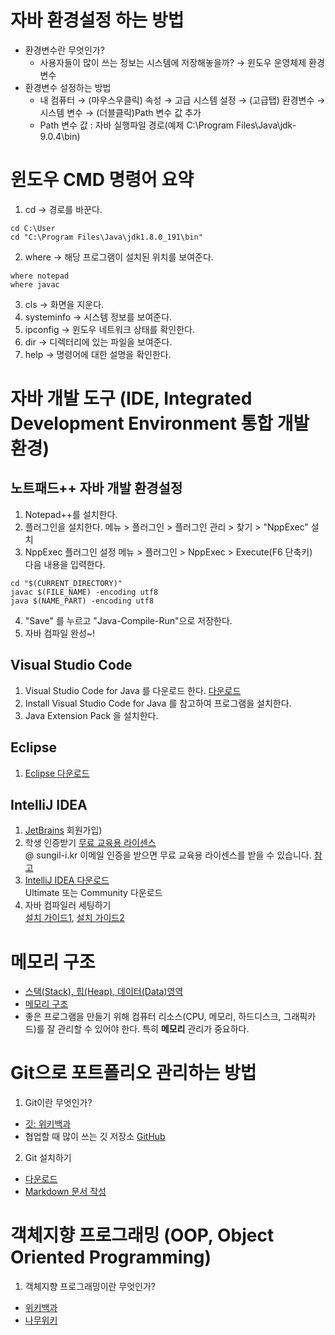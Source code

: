 # 자바 환경설정 하는 방법
+ 환경변수란 무엇인가?
  + 사용자들이 많이 쓰는 정보는 시스템에 저장해놓을까? → 윈도우 운영체제 환경변수
+ 환경변수 설정하는 방법
  + 내 컴퓨터 → (마우스우클릭) 속성 → 고급 시스템 설정 → (고급탭) 환경변수 → 시스템 변수 → (더블클릭)Path 변수 값 추가
  + Path 변수 값 : 자바 실행파일 경로(예제 C:\Program Files\Java\jdk-9.0.4\bin)

# 윈도우 CMD 명령어 요약
1. cd → 경로를 바꾼다.
```
cd C:\User
cd "C:\Program Files\Java\jdk1.8.0_191\bin"
```
2. where → 해당 프로그램이 설치된 위치를 보여준다.
```
where notepad
where javac
```
3. cls → 화면을 지운다.
4. systeminfo → 시스템 정보를 보여준다.
5. ipconfig → 윈도우 네트워크 상태를 확인한다.
6. dir → 디렉터리에 있는 파일을 보여준다.
7. help → 명령어에 대한 설명을 확인한다.

# 자바 개발 도구 (IDE, Integrated Development Environment 통합 개발 환경)
## 노트패드++ 자바 개발 환경설정
1. Notepad++를 설치한다.
2. 플러그인을 설치한다.
메뉴 > 플러그인 > 플러그인 관리 > 찾기 > "NppExec" 설치
3. NppExec 플러그인 설정
메뉴 > 플러그인 > NppExec > Execute(F6 단축키)  
다음 내용을 입력한다.   
```
cd "$(CURRENT_DIRECTORY)"
javac $(FILE_NAME) -encoding utf8
java $(NAME_PART) -encoding utf8
```
4. "Save" 를 누르고 "Java-Compile-Run"으로 저장한다.
5. 자바 컴파일 완성~!
## Visual Studio Code
1. Visual Studio Code for Java 를 다운로드 한다. [다운로드](https://code.visualstudio.com/docs/languages/java)
2. Install Visual Studio Code for Java 를 참고하여 프로그램을 설치한다.
3. Java Extension Pack 을 설치한다.

## Eclipse
1. [Eclipse 다운로드](https://www.eclipse.org/downloads/)

## IntelliJ IDEA
1. [JetBrains](https://www.jetbrains.com) 회원가입)
2. 학생 인증받기 [무료 교육용 라이센스](https://www.jetbrains.com/ko-kr/community/education/#students)  
   @ sungil-i.kr 이메일 인증을 받으면 무료 교육용 라이센스를 받을 수 있습니다. [참고](https://itmir.tistory.com/675)
3. [IntelliJ IDEA 다운로드](https://www.jetbrains.com/idea/download)  
   Ultimate 또는 Community 다운로드
4. 자바 컴파일러 세팅하기  
  [설치 가이드1](https://berkbach.com/intellij%EB%A1%9C-%EC%8B%9C%EC%9E%91%ED%95%98%EB%8A%94-java-part1-13532d7d5c6e), [설치 가이드2](https://digiconfactory.tistory.com/entry/%ED%86%B5%ED%95%A9%EA%B0%9C%EB%B0%9C%ED%99%98%EA%B2%BD-%EC%9D%B8%ED%85%94%EB%A6%AC%EC%A0%9C%EC%9D%B4IDEA-IntelliJ-IDEA-%EC%84%A4%EC%B9%98%EC%99%80-%EA%B8%B0%EB%B3%B8-%EC%84%B8%ED%8C%85Java)

# 메모리 구조
+ [스택(Stack), 힙(Heap), 데이터(Data)영역](https://dsnight.tistory.com/50)
+ [메모리 구조](https://velog.io/@hidaehyunlee/%EB%A9%94%EB%AA%A8%EB%A6%AC-%EA%B5%AC%EC%A1%B0%EB%A5%BC-%EC%95%8C%EC%95%84%EB%B3%B4%EC%9E%90)
+ 좋은 프로그램을 만들기 위해 컴퓨터 리소스(CPU, 메모리, 하드디스크, 그래픽카드)를 잘 관리할 수 있어야 한다. 특히 __메모리__ 관리가 중요하다.

# Git으로 포트폴리오 관리하는 방법
1. Git이란 무엇인가? 
  + [깃: 위키백과](https://ko.wikipedia.org/wiki/%EA%B9%83_(%EC%86%8C%ED%94%84%ED%8A%B8%EC%9B%A8%EC%96%B4))
  + 협업할 때 많이 쓰는 깃 저장소 [GitHub](https://github.com/)
2. Git 설치하기
  + [다운로드](https://git-scm.com/)
  + [Markdown 문서 작성](https://code.visualstudio.com/docs/languages/markdown)

# 객체지향 프로그래밍 (OOP, Object Oriented Programming)
1. 객체지향 프로그래밍이란 무엇인가?
  + [위키백과](https://ko.wikipedia.org/wiki/%EA%B0%9D%EC%B2%B4_%EC%A7%80%ED%96%A5_%ED%94%84%EB%A1%9C%EA%B7%B8%EB%9E%98%EB%B0%8D)
  + [나무위키](https://namu.wiki/w/%EA%B0%9D%EC%B2%B4%20%EC%A7%80%ED%96%A5%20%ED%94%84%EB%A1%9C%EA%B7%B8%EB%9E%98%EB%B0%8D)